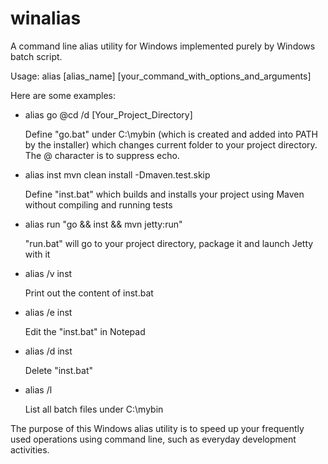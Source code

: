 winalias
========

A command line alias utility for Windows implemented purely by Windows batch script.

Usage: alias [alias_name] [your_command_with_options_and_arguments]

Here are some examples:

* alias go @cd /d [Your_Project_Directory]

  Define "go.bat" under C:\mybin (which is created and added into PATH by the installer) which changes current folder to your project directory. The @ character is to suppress echo.
* alias inst mvn clean install -Dmaven.test.skip

  Define "inst.bat" which builds and installs your project using Maven without compiling and running tests
* alias run "go && inst && mvn jetty:run"

  "run.bat" will go to your project directory, package it and launch Jetty with it
* alias /v inst

  Print out the content of inst.bat
* alias /e inst

  Edit the "inst.bat" in Notepad
* alias /d inst

  Delete "inst.bat"
* alias /l

  List all batch files under C:\mybin

The purpose of this Windows alias utility is to speed up your frequently used operations using command line, such as everyday development activities.